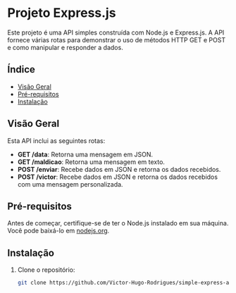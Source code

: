 # Projeto Express.js

Este projeto é uma API simples construída com Node.js e Express.js. A API fornece várias rotas para demonstrar o uso de métodos HTTP GET e POST e como manipular e responder a dados.

## Índice

- [Visão Geral](#visão-geral)
- [Pré-requisitos](#pré-requisitos)
- [Instalação](#instalação)

## Visão Geral

Esta API inclui as seguintes rotas:

- **GET /data**: Retorna uma mensagem em JSON.
- **GET /maldicao**: Retorna uma mensagem em texto.
- **POST /enviar**: Recebe dados em JSON e retorna os dados recebidos.
- **POST /victor**: Recebe dados em JSON e retorna os dados recebidos com uma mensagem personalizada.

## Pré-requisitos

Antes de começar, certifique-se de ter o Node.js instalado em sua máquina. Você pode baixá-lo em [nodejs.org](https://nodejs.org/).

## Instalação

1. Clone o repositório:
   ```bash
   git clone https://github.com/Victor-Hugo-Rodrigues/simple-express-api.git

